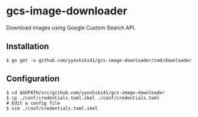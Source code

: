 # gcs-image-downloader

Download images using Google Custom Search API.


## Installation

```shell
$ go get -u github.com/yyoshiki41/gcs-image-downloader/cmd/downloader
```

## Configuration

```shell
$ cd $GOPATH/src/github.com/yyoshiki41/gcs-image-downloader
$ cp ./conf/credentials.toml.skel ./conf/credentials.toml
# Edit a config file
$ vim ./conf/credentials.toml.skel
```

